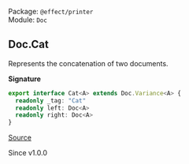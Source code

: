 Package: `@effect/printer`<br />
Module: `Doc`<br />

## Doc.Cat

Represents the concatenation of two documents.

**Signature**

```ts
export interface Cat<A> extends Doc.Variance<A> {
  readonly _tag: "Cat"
  readonly left: Doc<A>
  readonly right: Doc<A>
}
```

[Source](https://github.com/Effect-TS/effect/tree/main/packages/printer/src/Doc.ts#L216)

Since v1.0.0